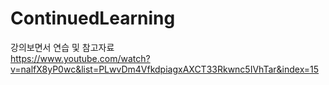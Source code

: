 # ContinuedLearning

강의보면서 연습 및 참고자료 <br>
https://www.youtube.com/watch?v=nalfX8yP0wc&list=PLwvDm4VfkdpiagxAXCT33Rkwnc5IVhTar&index=15
